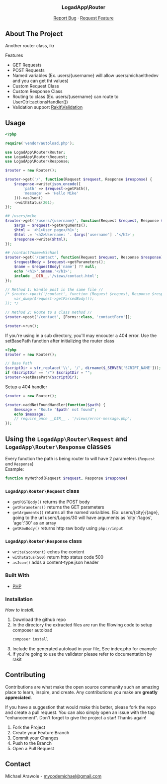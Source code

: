 <br />
<div align="center">
  <a href="https://github.com/michael-arawole/synote">
    <!-- <img src="frontend/static/synote.svg" alt="Logo" style="filter: brightness(0) invert(1);" width="40%" height="150"> -->
  </a>

  <h3 align="center">LogadApp\Router</h3>

  <p align="center">
    <a href="https://github.com/michael-arawole/logadapp-php-router/issues">Report Bug</a>
    ·
    <a href="https://github.com/michael-arawole/logadapp-php-router/issues">Request Feature</a>
  </p>
</div>

<!-- ABOUT THE PROJECT -->
## About The Project
Another router class, ikr

Features
* GET Requests
* POST Requests
* Named variables (Ex. users/{username} will allow users/michaelthedev and you can get tht values)
* Custom Request Class
* Custom Response Class
* Routing to class (Ex. users/{username} can route to UserCtrl::actionsHandler())
* Validation support [Rakit\Validation](https://github.com/rakit/validation)

## Usage
```php
<?php

require('vendor/autoload.php');

use LogadApp\Router\Router;
use LogadApp\Router\Request;
use LogadApp\Router\Response;

$router = new Router();

$router->get('/', function(Request $request, Response $response) {
	$response->write(json_encode([
		'path' => $request->getPath(),
		'message' => 'Hello Mike'
	]))->asJson()
	->withStatus(201);
});

## /users/mike
$router->get('/users/{username}', function(Request $request, Response $response) {
	$args = $request->getArguments();
	$html = '<h1>User page</h1>';
	$html .= '<h2>Username: '. $args['username'] .'</h2>';
	$response->write($html);
});

## /contact?name=Michael
$router->get('/contact', function(Request $request, Response $response) {
	$requestBody = $request->getParameters();
	$name = $requestBody['name'] ?? null;
	echo '<h1>'.$name.'</h1>';
	include __DIR__.'/views/contact.html';
});

// Method 1: Handle post in the same file //
/* $router->post('/contact', function (Request $request, Response $response) {
	var_dump($request->getParsedBody());
}); */

// Method 2: Route to a class method //
$router->post('/contact', [Forms::class, 'contactForm']);

$router->run();
```

If you're using in a sub directory, you'll may encouter a 404 error. Use the setBasePath function after initializing the router class<br>
```php
<?php
$router = new Router();

// Base Path
$scriptDir = str_replace('\\', '/', dirname($_SERVER['SCRIPT_NAME']));
if ($scriptDir == "/") $scriptDir = "";
$router->setBasePath($scriptDir);
```

Setup a 404 handler
```php
$router = new Router();

$router->addNotFoundHandler(function($path) {
	$message = "Route '$path' not found";
  	echo $message;
	// require_once __DIR__ . '/views/error-message.php';
});
```

## Using the `LogadApp\Router\Request` and `LogadApp\Router\Response` classes
Every function the path is being router to will have 2 parameters (`Request` and `Response`)<br>
Example:
```php
function myMethod(Request $request, Response $response)
```

### `LogadApp\Router\Request` class
* `getPOSTBody()` returns the POST body
* `getParameters()` returns the GET parameters
* `getArguments()` returns all the named varialbles. (Ex: users/{city}/{age}, going to the url users/Lagos/30 will have arguments as 'city':'lagos', 'age':'30' as an array
* `getRawBody()` returns http raw body using `php://input`

### `LogadApp\Router\Response` class
* `write($content)` echos the content
* `withStatus(500)` return http status code 500
* `asJson()` adds a content-type:json header 


### Built With
* [PHP](https://php.net/)

### Installation

_How to install._

1. Download the github repo
2. In the directory the extracted files are run the fllowing code to setup composer autoload
   ```javascript
   composer install
   ```
3. Include the generated autoload in your file, See index.php for example
4. If you're going to use the validator please refer to documentation by rakit

<!-- CONTRIBUTING -->
## Contributing

Contributions are what make the open source community such an amazing place to learn, inspire, and create. Any contributions you make are **greatly appreciated**.

If you have a suggestion that would make this better, please fork the repo and create a pull request. You can also simply open an issue with the tag "enhancement".
Don't forget to give the project a star! Thanks again!

1. Fork the Project
2. Create your Feature Branch
3. Commit your Changes
4. Push to the Branch
5. Open a Pull Request

<!-- CONTACT -->
## Contact
Michael Arawole - mycodemichael@gmail.com
